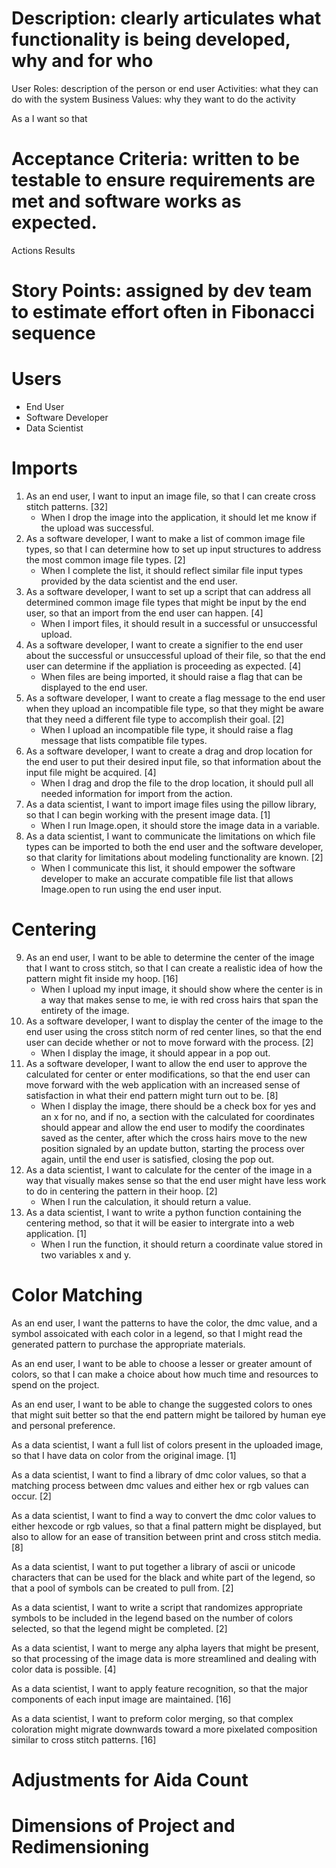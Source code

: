 # Description: clearly articulates what functionality is being developed, why and for who
User Roles: description of the person or end user
Activities: what they can do with the system
Business Values: why they want to do the activity

As a <user role> I want <activity> so that <business value>

# Acceptance Criteria: written to be testable to ensure requirements are met and software works as expected.
Actions
Results

# Story Points: assigned by dev team to estimate effort often in Fibonacci sequence

# Users
- End User
- Software Developer
- Data Scientist

# Imports
1) As an end user, I want to input an image file, so that I can create cross stitch patterns. [32]
   - When I drop the image into the application, it should let me know if the upload was successful.
2) As a software developer, I want to make a list of common image file types, so that I can determine how to set up input structures to address the most common image file types. [2] 
   - When I complete the list, it should reflect similar file input types provided by the data scientist and the end user.
3) As a software developer, I want to set up a script that can address all determined common image file types that might be input by the end user, so that an import from the end user can happen. [4] 
   - When I import files, it should result in a successful or unsuccessful upload.
4) As a software developer, I want to create a signifier to the end user about the successful or unsuccessful upload of their file, so that the end user can determine if the appliation is proceeding as expected. [4] 
   - When files are being imported, it should raise a flag that can be displayed to the end user.
5) As a software developer, I want to create a flag message to the end user when they upload an incompatible file type, so that they might be aware that they need a different file type to accomplish their goal. [2]
   - When I upload an incompatible file type, it should raise a flag message that lists compatible file types.
6) As a software developer, I want to create a drag and drop location for the end user to put their desired input file, so that information about the input file might be acquired. [4]
   - When I drag and drop the file to the drop location, it should pull all needed information for import from the action.
7) As a data scientist, I want to import image files using the pillow library, so that I can begin working with the present image data. [1]
   - When I run Image.open, it should store the image data in a variable.
8) As a data scientist, I want to communicate the limitations on which file types can be imported to both the end user and the software developer, so that clarity for limitations about modeling functionality are known. [2]
   - When I communicate this list, it should empower the software developer to make an accurate compatible file list that allows Image.open to run using the end user input.

# Centering
9) As an end user, I want to be able to determine the center of the image that I want to cross stitch, so that I can create a realistic idea of how the pattern might fit inside my hoop. [16] 
    - When I upload my input image, it should show where the center is in a way that makes sense to me, ie with red cross hairs that span the entirety of the image.
10) As a software developer, I want to display the center of the image to the end user using the cross stitch norm of red center lines, so that the end user can decide whether or not to move forward with the process. [2] 
    - When I display the image, it should appear in a pop out.
11) As a software developer, I want to allow the end user to approve the calculated for center or enter modifications, so that the end user can move forward with the web application with an increased sense of satisfaction in what their end pattern might turn out to be. [8]
    - When I display the image, there should be a check box for yes and an x for no, and if no, a section with the calculated for coordinates should appear and allow the end user to modify the coordinates saved as the center, after which the cross hairs move to the new position signaled by an update button, starting the process over again, until the end user is satisfied, closing the pop out.
12) As a data scientist, I want to calculate for the center of the image in a way that visually makes sense so that the end user might have less work to do in centering the pattern in their hoop. [2]
    - When I run the calculation, it should return a value.
13) As a data scientist, I want to write a python function containing the centering method, so that it will be easier to intergrate into a web application. [1]
    - When I run the function, it should return a coordinate value stored in two variables x and y.

# Color Matching
As an end user, I want the patterns to have the color, the dmc value, and a symbol assoicated with each color in a legend, so that I might read the generated pattern to purchase the appropriate materials.

As an end user, I want to be able to choose a lesser or greater amount of colors, so that I can make a choice about how much time and resources to spend on the project.

As an end user, I want to be able to change the suggested colors to ones that might suit better so that the end pattern might be tailored by human eye and personal preference.

As a data scientist, I want a full list of colors present in the uploaded image, so that I have data on color from the original image. [1]

As a data scientist, I want to find a library of dmc color values, so that a matching process between dmc values and either hex or rgb values can occur. [2]

As a data scientist, I want to find a way to convert the dmc color values to either hexcode or rgb values, so that a final pattern might be displayed, but also to allow for an ease of transition between print and cross stitch media. [8]

As a data scientist, I want to put together a library of ascii or unicode characters that can be used for the black and white part of the legend, so that a pool of symbols can be created to pull from. [2]

As a data scientist, I want to write a script that randomizes appropriate symbols to be included in the legend based on the number of colors selected, so that the legend might be completed. [2]

As a data scientist, I want to merge any alpha layers that might be present, so that processing of the image data is more streamlined and dealing with color data is possible. [4]

As a data scientist, I want to apply feature recognition, so that the major components of each input image are maintained. [16]

As a data scientist, I want to preform color merging, so that complex coloration might migrate downwards toward a more pixelated composition similar to cross stitch patterns. [16]

# Adjustments for Aida Count

# Dimensions of Project and Redimensioning